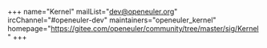 +++
name="Kernel"
mailList="dev@openeuler.org"
ircChannel="#openeuler-dev"
maintainers="openeuler_kernel"
homepage="https://gitee.com/openeuler/community/tree/master/sig/Kernel"
+++
